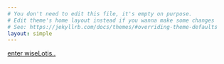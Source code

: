 ```yaml
---
# You don't need to edit this file, it's empty on purpose.
# Edit theme's home layout instead if you wanna make some changes
# See: https://jekyllrb.com/docs/themes/#overriding-theme-defaults
layout: simple
---
```

<link rel="stylesheet" href="/css/basic.css"/>

<meta charset="utf-8">
<meta http-equiv="X-UA-Compatible" content="IE=edge,chrome=1">
<meta name="viewport" content="user-scalable=no, initial-scale=1.0, maximum-scale=1.0, minimum-scale=1.0, width=device-width" />
<link href="https://fonts.googleapis.com/css?family=Libre+Barcode+39+Extended+Text|Permanent+Marker" rel="stylesheet">
<link href="/css/index.css" rel="stylesheet">
	
<a class="maintext" href="./blog">enter wiseLotis..</a>

 